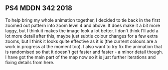 ## PS4 MDDN 342 2018

To help bring my whole animation together, I decided to tie back in the first zoomed out pattern into zoom level 4 and above. It does make it a bit more laggy, but I think it makes the image look a lot better. I don't think I'll add a lot more detail after this, maybe just subtle colour changes for a few extra zooms, but I think it looks quite effective as it is (the current colours are a work in progress at the moment too). I also want to try fix the animation that is randomised so that it doesn't get faster and faster - a minor detail though. I have got the main part of the map now so it is just further iterations and fixing details from here. 